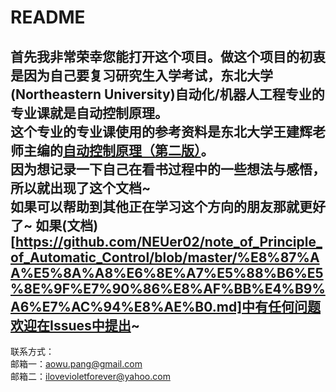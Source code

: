 # README
首先我非常荣幸您能打开这个项目。做这个项目的初衷是因为自己要复习研究生入学考试，东北大学(Northeastern University)自动化/机器人工程专业的专业课就是自动控制原理。  
这个专业的专业课使用的参考资料是东北大学王建辉老师主编的[自动控制原理（第二版）](http://product.dangdang.com/23466528.html)。  
因为想记录一下自己在看书过程中的一些想法与感悟，所以就出现了这个文档~  
如果可以帮助到其他正在学习这个方向的朋友那就更好了~  如果(文档)[https://github.com/NEUer02/note_of_Principle_of_Automatic_Control/blob/master/%E8%87%AA%E5%8A%A8%E6%8E%A7%E5%88%B6%E5%8E%9F%E7%90%86%E8%AF%BB%E4%B9%A6%E7%AC%94%E8%AE%B0.md]中有任何问题欢迎在Issues中提出~  
------  
联系方式：  
  邮箱一：aowu.pang@gmail.com  
  邮箱二：ilovevioletforever@yahoo.com  

